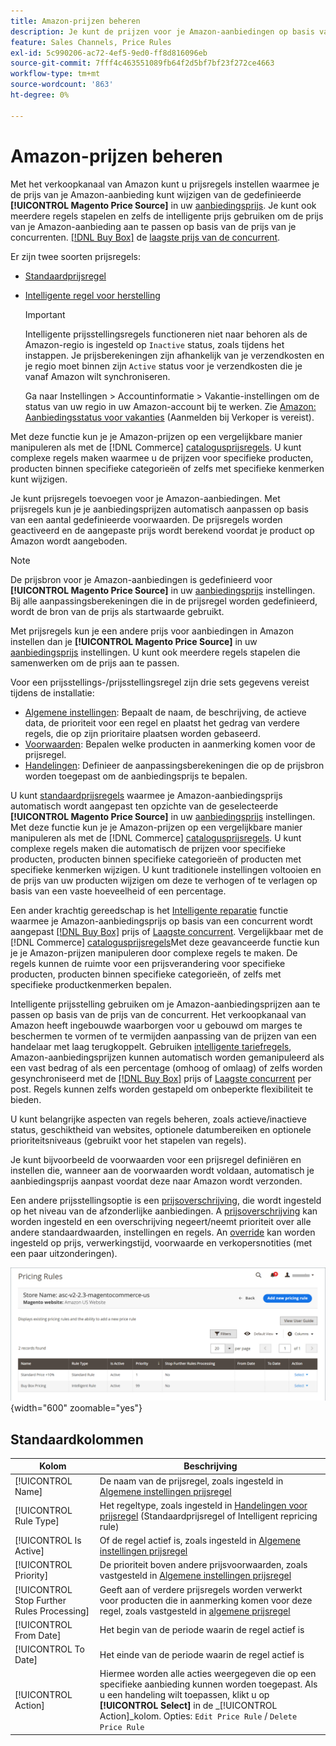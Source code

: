 ```yaml
---
title: Amazon-prijzen beheren
description: Je kunt de prijzen voor je Amazon-aanbiedingen op basis van de prijsregels instellen zodat ze afwijken van je winkels.
feature: Sales Channels, Price Rules
exl-id: 5c990206-ac72-4ef5-9ed0-ff8d816096eb
source-git-commit: 7fff4c463551089fb64f2d5bf7bf23f272ce4663
workflow-type: tm+mt
source-wordcount: '863'
ht-degree: 0%

---
```


# Amazon-prijzen beheren

Met het verkoopkanaal van Amazon kunt u prijsregels instellen waarmee je de prijs van je Amazon-aanbieding kunt wijzigen van de gedefinieerde **[!UICONTROL Magento Price Source]** in uw [aanbiedingsprijs](./listing-price.md). Je kunt ook meerdere regels stapelen en zelfs de intelligente prijs gebruiken om de prijs van je Amazon-aanbieding aan te passen op basis van de prijs van je concurrenten. [[!DNL Buy Box]](./buy-box-competitor-pricing.md) de [laagste prijs van de concurrent](./lowest-competitor-pricing.md).

Er zijn twee soorten prijsregels:

- [Standaardprijsregel](./standard-price-rules.md)
- [Intelligente regel voor herstelling](./intelligent-repricing-rules.md)

  >[!IMPORTANT]
  >
  >Intelligente prijsstellingsregels functioneren niet naar behoren als de Amazon-regio is ingesteld op `Inactive` status, zoals tijdens het instappen. Je prijsberekeningen zijn afhankelijk van je verzendkosten en je regio moet binnen zijn `Active` status voor je verzendkosten die je vanaf Amazon wilt synchroniseren.
  >
  >Ga naar Instellingen > Accountinformatie > Vakantie-instellingen om de status van uw regio in uw Amazon-account bij te werken. Zie [Amazon: Aanbiedingsstatus voor vakanties](https://sellercentral.amazon.com/gp/help/help.html?itemID=200135620) (Aanmelden bij Verkoper is vereist).

Met deze functie kun je je Amazon-prijzen op een vergelijkbare manier manipuleren als met de [!DNL Commerce] [catalogusprijsregels](https://experienceleague.adobe.com/docs/commerce-admin/catalog/products/pricing/pricing-advanced.html). U kunt complexe regels maken waarmee u de prijzen voor specifieke producten, producten binnen specifieke categorieën of zelfs met specifieke kenmerken kunt wijzigen.

Je kunt prijsregels toevoegen voor je Amazon-aanbiedingen. Met prijsregels kun je je aanbiedingsprijzen automatisch aanpassen op basis van een aantal gedefinieerde voorwaarden. De prijsregels worden geactiveerd en de aangepaste prijs wordt berekend voordat je product op Amazon wordt aangeboden.

>[!NOTE]
>
>De prijsbron voor je Amazon-aanbiedingen is gedefinieerd voor **[!UICONTROL Magento Price Source]** in uw [aanbiedingsprijs](./listing-price.md) instellingen. Bij alle aanpassingsberekeningen die in de prijsregel worden gedefinieerd, wordt de bron van de prijs als startwaarde gebruikt.

Met prijsregels kun je een andere prijs voor aanbiedingen in Amazon instellen dan je **[!UICONTROL Magento Price Source]** in uw [aanbiedingsprijs](./listing-price.md) instellingen. U kunt ook meerdere regels stapelen die samenwerken om de prijs aan te passen.

Voor een prijsstellings-/prijsstellingsregel zijn drie sets gegevens vereist tijdens de installatie:

- [Algemene instellingen](./pricing-rule-general-settings.md): Bepaalt de naam, de beschrijving, de actieve data, de prioriteit voor een regel en plaatst het gedrag van verdere regels, die op zijn prioritaire plaatsen worden gebaseerd.
- [Voorwaarden](./pricing-rule-conditions.md): Bepalen welke producten in aanmerking komen voor de prijsregel.
- [Handelingen](./pricing-rule-actions.md): Definieer de aanpassingsberekeningen die op de prijsbron worden toegepast om de aanbiedingsprijs te bepalen.

U kunt [standaardprijsregels](./standard-price-rules.md) waarmee je Amazon-aanbiedingsprijs automatisch wordt aangepast ten opzichte van de geselecteerde **[!UICONTROL Magento Price Source]** in uw [aanbiedingsprijs](./listing-price.md) instellingen. Met deze functie kun je je Amazon-prijzen op een vergelijkbare manier manipuleren als met de [!DNL Commerce] [catalogusprijsregels](https://experienceleague.adobe.com/docs/commerce-admin/marketing/promotions/catalog-rules/price-rules-catalog.html). U kunt complexe regels maken die automatisch de prijzen voor specifieke producten, producten binnen specifieke categorieën of producten met specifieke kenmerken wijzigen. U kunt traditionele instellingen voltooien en de prijs van uw producten wijzigen om deze te verhogen of te verlagen op basis van een vaste hoeveelheid of een percentage.

Een ander krachtig gereedschap is het [Intelligente reparatie](./intelligent-repricing-rules.md) functie waarmee je Amazon-aanbiedingsprijs op basis van een concurrent wordt aangepast [[!DNL Buy Box]](./buy-box-competitor-pricing.md) prijs of [Laagste concurrent](./lowest-competitor-pricing.md). Vergelijkbaar met de [!DNL Commerce] [catalogusprijsregels](https://experienceleague.adobe.com/docs/commerce-admin/marketing/promotions/catalog-rules/price-rules-catalog.html)Met deze geavanceerde functie kun je je Amazon-prijzen manipuleren door complexe regels te maken. De regels kunnen de ruimte voor een prijsverandering voor specifieke producten, producten binnen specifieke categorieën, of zelfs met specifieke productkenmerken bepalen.

Intelligente prijsstelling gebruiken om je Amazon-aanbiedingsprijzen aan te passen op basis van de prijs van de concurrent. Het verkoopkanaal van Amazon heeft ingebouwde waarborgen voor u gebouwd om marges te beschermen te vormen of te vermijden aanpassing van de prijzen van een handelaar met laag terugkoppelt. Gebruiken [intelligente tariefregels](./intelligent-repricing-rules.md), Amazon-aanbiedingsprijzen kunnen automatisch worden gemanipuleerd als een vast bedrag of als een percentage (omhoog of omlaag) of zelfs worden gesynchroniseerd met de [[!DNL Buy Box]](./buy-box-competitor-pricing.md) prijs of [Laagste concurrent](./lowest-competitor-pricing.md) per post. Regels kunnen zelfs worden gestapeld om onbeperkte flexibiliteit te bieden.

U kunt belangrijke aspecten van regels beheren, zoals actieve/inactieve status, geschiktheid van websites, optionele datumbereiken en optionele prioriteitsniveaus (gebruikt voor het stapelen van regels).

Je kunt bijvoorbeeld de voorwaarden voor een prijsregel definiëren en instellen die, wanneer aan de voorwaarden wordt voldaan, automatisch je aanbiedingsprijs aanpast voordat deze naar Amazon wordt verzonden.

Een andere prijsstellingsoptie is een [prijsoverschrijving](./overrides.md), die wordt ingesteld op het niveau van de afzonderlijke aanbiedingen. A [prijsoverschrijving](./overrides.md) kan worden ingesteld en een overschrijving negeert/neemt prioriteit over alle andere standaardwaarden, instellingen en regels. An [override](./overrides.md) kan worden ingesteld op prijs, verwerkingstijd, voorwaarde en verkopersnotities (met een paar uitzonderingen).

![Prijsregels](assets/amazon-pricing-rules.png){width="600" zoomable="yes"}

## Standaardkolommen

| Kolom | Beschrijving |
|--------------------------------------------|------------------------------------------------------------------------------------------------------------------------------------------------------------------------------------------------------|
| [!UICONTROL Name] | De naam van de prijsregel, zoals ingesteld in [Algemene instellingen prijsregel](./pricing-rule-general-settings.md) |
| [!UICONTROL Rule Type] | Het regeltype, zoals ingesteld in [Handelingen voor prijsregel](./pricing-rule-actions.md) (Standaardprijsregel of Intelligent repricing rule) |
| [!UICONTROL Is Active] | Of de regel actief is, zoals ingesteld in [Algemene instellingen prijsregel](./pricing-rule-general-settings.md) |
| [!UICONTROL Priority] | De prioriteit boven andere prijsvoorwaarden, zoals vastgesteld in [Algemene instellingen prijsregel](./pricing-rule-general-settings.md) |
| [!UICONTROL Stop Further Rules Processing] | Geeft aan of verdere prijsregels worden verwerkt voor producten die in aanmerking komen voor deze regel, zoals vastgesteld in [algemene prijsregel](./pricing-rule-general-settings.md) |
| [!UICONTROL From Date] | Het begin van de periode waarin de regel actief is |
| [!UICONTROL To Date] | Het einde van de periode waarin de regel actief is |
| [!UICONTROL Action] | Hiermee worden alle acties weergegeven die op een specifieke aanbieding kunnen worden toegepast. Als u een handeling wilt toepassen, klikt u op **[!UICONTROL Select]** in de _[!UICONTROL Action]_kolom. Opties: `Edit Price Rule` / `Delete Price Rule` |
